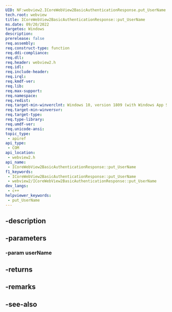 ```yaml
---
UID: NF:webview2.ICoreWebView2BasicAuthenticationResponse.put_UserName
tech.root: webview
title: ICoreWebView2BasicAuthenticationResponse::put_UserName
ms.date: 09/20/2022
targetos: Windows
description: 
prerelease: false
req.assembly: 
req.construct-type: function
req.ddi-compliance: 
req.dll: 
req.header: webview2.h
req.idl: 
req.include-header: 
req.irql: 
req.kmdf-ver: 
req.lib: 
req.max-support: 
req.namespace: 
req.redist: 
req.target-min-winverclnt: Windows 10, version 1809 (with Windows App SDK 1.1 or later)
req.target-min-winversvr: 
req.target-type: 
req.type-library: 
req.umdf-ver: 
req.unicode-ansi: 
topic_type:
 - apiref
api_type:
 - COM
api_location:
 - webview2.h
api_name:
 - ICoreWebView2BasicAuthenticationResponse::put_UserName
f1_keywords:
 - ICoreWebView2BasicAuthenticationResponse::put_UserName
 - webview2/ICoreWebView2BasicAuthenticationResponse::put_UserName
dev_langs:
 - c++
helpviewer_keywords:
 - put_UserName
---
```


## -description

## -parameters

### -param userName

## -returns

## -remarks

## -see-also

